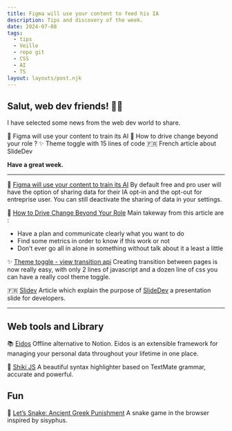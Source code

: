 ```yaml
---
title: Figma will use your content to feed his IA
description: Tips and discovery of the week.
date: 2024-07-08
tags:
  - tips
  - Veille
  - repo git
  - CSS
  - AI
  - TS
layout: layouts/post.njk
---
```


## Salut, web dev friends! 🧑‍💻

I have selected some news  from the web dev world to share.

🤖 Figma will use your content to train its AI
🚀 How to drive change beyond your role ?
✨ Theme toggle with 15 lines of code
🇫🇷 French article about SlideDev

**Have a great week.**

___

🤖 [Figma will use your content to train its AI](https://stackdiary.com/figma-will-use-your-content-to-train-its-ai/)
By default free and pro user will have the option of sharing data for their IA opt-in and the opt-out for entreprise user. You can still deactivate the sharing of data in your settings.

🚀 [How to Drive Change Beyond Your Role](https://peterszasz.com/how-to-drive-change-beyond-your-role/?ref=techmanagerweekly.com)
Main takeway from this article are :
- Have a plan and communicate clearly what you want to do
- Find some metrics in order to know if this work or not
- Don’t ever go all in alone in something without talk about it a least a little

✨ [Theme toggle - view transition api](https://theme-toggle.rdsx.dev/)
Creating transition between pages is now really easy, with only 2 lines of javascript and a dozen line of css you can have a really cool theme toggle.

🇫🇷 [Slidev](https://blog.stephane-robert.info/docs/documenter/slidev/)
Article which explain the purpose of [SlideDev](https://github.com/slidevjs/slidev) a presentation slide for developers.

___

## Web tools and Library

📚 [Eidos](https://github.com/mayneyao/eidos?tab=readme-ov-file)
Offline alternative to Notion. Eidos is an extensible framework for managing your personal data throughout your lifetime in one place.

🐙 [Shiki JS](https://github.com/shikijs/shiki)
A beautiful syntax highlighter based on TextMate grammar, accurate and powerful.

## Fun

🐍 [Let’s Snake: Ancient Greek Punishment](https://pippinbarr.com/lets-snake-ancient-greek-punishment/info/)
A snake game in the browser inspired by sisyphus.
